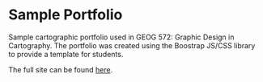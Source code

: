 # Sample Portfolio
Sample cartographic portfolio used in GEOG 572: Graphic Design in Cartography. The portfolio was created using the Boostrap JS/CSS library to provide a template for students.

The full site can be found [here](http://uwcartlab.github.io/sample_website_572/).
